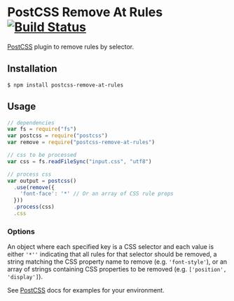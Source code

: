 # PostCSS Remove At Rules [![Build Status][ci-img]][ci]

[PostCSS] plugin to remove rules by selector.

[PostCSS]: https://github.com/postcss/postcss
[ci-img]:  https://travis-ci.org/erykpiast/postcss-remove-at-rules.svg
[ci]:      https://travis-ci.org/erykpiast/postcss-remove-at-rules

## Installation

```console
$ npm install postcss-remove-at-rules
```

## Usage

```js
// dependencies
var fs = require("fs")
var postcss = require("postcss")
var remove = require("postcss-remove-at-rules")

// css to be processed
var css = fs.readFileSync("input.css", "utf8")

// process css
var output = postcss()
  .use(remove({
    'font-face': '*' // Or an array of CSS rule props
  }))
  .process(css)
  .css
```

### Options

An object where each specified key is a CSS selector and each value is either `'*''` indicating that all rules for that
selector should be removed, a string matching the CSS property name to remove (e.g. `'font-style'`), or an array of
strings containing CSS properties to be removed (e.g. `['position', 'display']`).

See [PostCSS] docs for examples for your environment.
